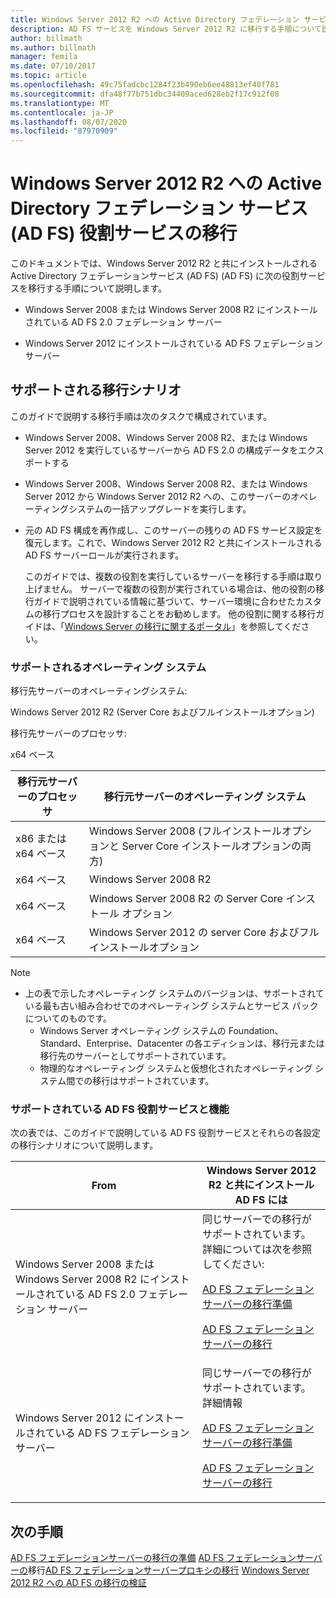 ```yaml
---
title: Windows Server 2012 R2 への Active Directory フェデレーション サービス (AD FS) 役割サービスの移行
description: AD FS サービスを Windows Server 2012 R2 に移行する手順について説明します。
author: billmath
ms.author: billmath
manager: femila
ms.date: 07/10/2017
ms.topic: article
ms.openlocfilehash: 49c75fadcbc1284f23b490eb6ee48813ef40f781
ms.sourcegitcommit: dfa48f77b751dbc34409aced628eb2f17c912f08
ms.translationtype: MT
ms.contentlocale: ja-JP
ms.lasthandoff: 08/07/2020
ms.locfileid: "87970909"
---
```

# <a name="migrate-active-directory-federation-services-role-services-to-windows-server-2012-r2"></a>Windows Server 2012 R2 への Active Directory フェデレーション サービス (AD FS) 役割サービスの移行
 このドキュメントでは、Windows Server 2012 R2 と共にインストールされる Active Directory フェデレーションサービス (AD FS) (AD FS) に次の役割サービスを移行する手順について説明します。

-   Windows Server 2008 または Windows Server 2008 R2 にインストールされている AD FS 2.0 フェデレーション サーバー

-   Windows Server 2012 にインストールされている AD FS フェデレーション サーバー

## <a name="supported-migration-scenarios"></a>サポートされる移行シナリオ
 このガイドで説明する移行手順は次のタスクで構成されています。

- Windows Server 2008、Windows Server 2008 R2、または Windows Server 2012 を実行しているサーバーから AD FS 2.0 の構成データをエクスポートする

- Windows Server 2008、Windows Server 2008 R2、または Windows Server 2012 から Windows Server 2012 R2 への、このサーバーのオペレーティングシステムの一括アップグレードを実行します。

- 元の AD FS 構成を再作成し、このサーバーの残りの AD FS サービス設定を復元します。これで、Windows Server 2012 R2 と共にインストールされる AD FS サーバーロールが実行されます。

  このガイドでは、複数の役割を実行しているサーバーを移行する手順は取り上げません。 サーバーで複数の役割が実行されている場合は、他の役割の移行ガイドで説明されている情報に基づいて、サーバー環境に合わせたカスタムの移行プロセスを設計することをお勧めします。 他の役割に関する移行ガイドは、「[Windows Server の移行に関するポータル](https://go.microsoft.com/fwlink/?LinkId=247608)」を参照してください。

### <a name="supported-operating-systems"></a>サポートされるオペレーティング システム
 移行先サーバーのオペレーティングシステム:

 Windows Server 2012 R2 (Server Core およびフルインストールオプション)

 移行先サーバーのプロセッサ:

 x64 ベース

|移行元サーバーのプロセッサ|移行元サーバーのオペレーティング システム|
|-----------------------------|------------------------------------|
|x86 または x64 ベース| Windows Server 2008 (フルインストールオプションと Server Core インストールオプションの両方)|
|x64 ベース|Windows Server 2008 R2|
|x64 ベース|Windows Server 2008 R2 の Server Core インストール オプション|
|x64 ベース|Windows Server 2012 の server Core およびフルインストールオプション|

> [!NOTE]
> - 上の表で示したオペレーティング システムのバージョンは、サポートされている最も古い組み合わせでのオペレーティング システムとサービス パックについてのものです。
>   -   Windows Server オペレーティング システムの Foundation、Standard、Enterprise、Datacenter の各エディションは、移行元または移行先のサーバーとしてサポートされています。
>   -   物理的なオペレーティング システムと仮想化されたオペレーティング システム間での移行はサポートされています。

### <a name="supported-ad-fs-role-services-and-features"></a>サポートされている AD FS 役割サービスと機能
 次の表では、このガイドで説明している AD FS 役割サービスとそれらの各設定の移行シナリオについて説明します。

|From|Windows Server 2012 R2 と共にインストール AD FS には|
|----------|----------------------------------------------------------------------------------------------|
|Windows Server 2008 または Windows Server 2008 R2 にインストールされている AD FS 2.0 フェデレーション サーバー|同じサーバーでの移行がサポートされています。 詳細については次を参照してください:<p> [AD FS フェデレーション サーバーの移行準備](prepare-migrate-ad-fs-server-r2.md)<p> [AD FS フェデレーション サーバーの移行](migrate-ad-fs-fed-server-r2.md)|
|Windows Server 2012 にインストールされている AD FS フェデレーション サーバー|同じサーバーでの移行がサポートされています。  詳細情報<p> [AD FS フェデレーション サーバーの移行準備](prepare-migrate-ad-fs-server-r2.md)<p> [AD FS フェデレーション サーバーの移行](migrate-ad-fs-fed-server-r2.md)|

## <a name="next-steps"></a>次の手順
 [AD FS フェデレーションサーバーの移行の準備](prepare-migrate-ad-fs-server-r2.md) [AD FS フェデレーションサーバーの](migrate-ad-fs-fed-server-r2.md)移行[AD FS フェデレーションサーバープロキシの移行](migrate-fed-server-proxy-r2.md) [Windows Server 2012 R2 への AD FS の移行の検証](verify-ad-fs-migration.md)